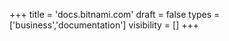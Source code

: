 +++
title = 'docs.bitnami.com'
draft = false
types = ['business','documentation']
visibility = []
+++
